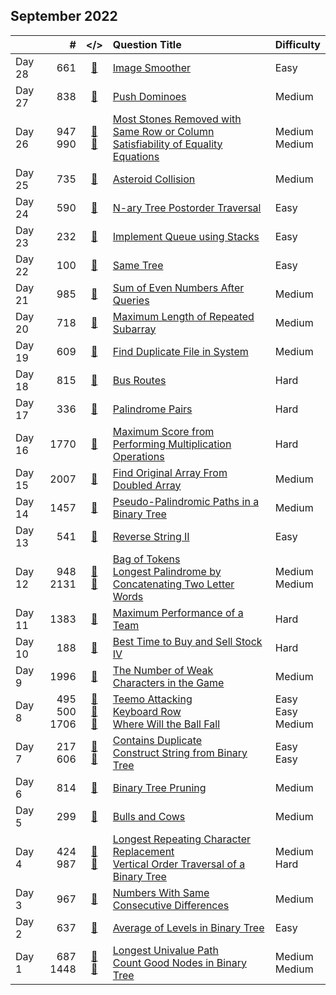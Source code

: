 ## September 2022

||#|</>|Question Title|Difficulty|
|:--|--:|:-:|:--|:--|
|Day 28|661|[📎](../src/q_651_700/q0661.cc)|[Image Smoother](https://leetcode.com/problems/image-smoother/)|Easy|
|Day 27|838|[📎](../src/q_801_850/q0838.cc)|[Push Dominoes](https://leetcode.com/problems/push-dominoes/)|Medium|
|Day 26|947<br>990|[📎](../src/q_901_950/q0947.cc)<br>[📎](../src/q_951_1000/q0990.cc)|[Most Stones Removed with Same Row or Column](https://leetcode.com/problems/most-stones-removed-with-same-row-or-column/)<br>[Satisfiability of Equality Equations](https://leetcode.com/problems/satisfiability-of-equality-equations/)|Medium<br>Medium|
|Day 25|735|[📎](../src/q_701_750/q0735.cc)|[Asteroid Collision](https://leetcode.com/problems/asteroid-collision/)|Medium|
|Day 24|590|[📎](../src/q_551_600/q0590.cc)|[N-ary Tree Postorder Traversal](https://leetcode.com/problems/n-ary-tree-postorder-traversal/)|Easy|
|Day 23|232|[📎](../src/q_201_250/q0232.cc)|[Implement Queue using Stacks](https://leetcode.com/problems/implement-queue-using-stacks/)|Easy|
|Day 22|100|[📎](../src/q_51_100/q0100.cc)|[Same Tree](https://leetcode.com/problems/same-tree/)|Easy|
|Day 21|985|[📎](../src/q_951_1000/q0985.cc)|[Sum of Even Numbers After Queries](https://leetcode.com/problems/sum-of-even-numbers-after-queries/)|Medium|
|Day 20|718|[📎](../src/q_701_750/q0718.cc)|[Maximum Length of Repeated Subarray](https://leetcode.com/problems/maximum-length-of-repeated-subarray/)|Medium|
|Day 19|609|[📎](../src/q_601_650/q0609.cc)|[Find Duplicate File in System](https://leetcode.com/problems/find-duplicate-file-in-system/)|Medium|
|Day 18|815|[📎](../src/q_801_850/q0815.cc)|[Bus Routes](https://leetcode.com/problems/bus-routes/)|Hard|
|Day 17|336|[📎](../src/q_301_350/q0336.cc)|[Palindrome Pairs](https://leetcode.com/problems/palindrome-pairs/)|Hard|
|Day 16|1770|[📎](../src/q_1751_1800/q1770.cc)|[Maximum Score from Performing Multiplication Operations](https://leetcode.com/problems/maximum-score-from-performing-multiplication-operations/)|Hard|
|Day 15|2007|[📎](../src/q_2001_2050/q2007.cc)|[Find Original Array From Doubled Array](https://leetcode.com/problems/find-original-array-from-doubled-array/)|Medium|
|Day 14|1457|[📎](../src/q_1451_1500/q1457.cc)|[Pseudo-Palindromic Paths in a Binary Tree](https://leetcode.com/problems/pseudo-palindromic-paths-in-a-binary-tree/)|Medium|
|Day 13|541|[📎](../src/q_501_550/q0541.cc)|[Reverse String II](https://leetcode.com/problems/reverse-string-ii/)|Easy|
|Day 12|948<br>2131|[📎](../src/q_901_950/q0948.cc)<br>[📎](../src/q_2101_2150/q2131.cc)|[Bag of Tokens](https://leetcode.com/problems/bag-of-tokens/)<br>[Longest Palindrome by Concatenating Two Letter Words](https://leetcode.com/problems/longest-palindrome-by-concatenating-two-letter-words/)|Medium<br>Medium|
|Day 11|1383|[📎](../src/q_1351_1400/q1383.cc)|[Maximum Performance of a Team](https://leetcode.com/problems/maximum-performance-of-a-team/)|Hard|
|Day 10|188|[📎](../src/q_151_200/q0188.cc)|[Best Time to Buy and Sell Stock IV](https://leetcode.com/problems/best-time-to-buy-and-sell-stock-iv/)|Hard|
|Day 9|1996|[📎](../src/q_1951_2000/q1996.cc)|[The Number of Weak Characters in the Game](https://leetcode.com/problems/the-number-of-weak-characters-in-the-game/)|Medium|
|Day 8|495<br>500<br>1706|[📎](../src/q_451_500/q0495.cc)<br>[📎](../src/q_451_500/q0500.cc)<br>[📎](../src/q_1701_1750/q1706.cc)|[Teemo Attacking](https://leetcode.com/problems/teemo-attacking/)<br>[Keyboard Row](https://leetcode.com/problems/keyboard-row/)<br>[Where Will the Ball Fall](https://leetcode.com/problems/where-will-the-ball-fall/)|Easy<br>Easy<br>Medium|
|Day 7|217<br>606|[📎](../src/q_201_250/q0217.cc)<br>[📎](../src/q_601_650/q0606.cc)|[Contains Duplicate](https://leetcode.com/problems/contains-duplicate/)<br>[Construct String from Binary Tree](https://leetcode.com/problems/construct-string-from-binary-tree/)|Easy<br>Easy|
|Day 6|814|[📎](../src/q_801_850/q0814.cc)|[Binary Tree Pruning](https://leetcode.com/problems/binary-tree-pruning/)|Medium|
|Day 5|299|[📎](../src/q_251_300/q0299.cc)|[Bulls and Cows](https://leetcode.com/problems/bulls-and-cows/)|Medium|
|Day 4|424<br>987|[📎](../src/q_401_450/q0424.cc)<br>[📎](../src/q_951_1000/q0987.cc)|[Longest Repeating Character Replacement](https://leetcode.com/problems/longest-repeating-character-replacement/)<br>[Vertical Order Traversal of a Binary Tree](https://leetcode.com/problems/vertical-order-traversal-of-a-binary-tree/)|Medium<br>Hard|
|Day 3|967|[📎](../src/q_951_1000/q0967.cc)|[Numbers With Same Consecutive Differences](https://leetcode.com/problems/numbers-with-same-consecutive-differences/)|Medium|
|Day 2|637|[📎](../src/q_601_650/q0637.cc)|[Average of Levels in Binary Tree](https://leetcode.com/problems/average-of-levels-in-binary-tree/)|Easy|
|Day 1|687<br>1448|[📎](../src/q_651_700/q0687.cc)<br>[📎](../src/q_1401_1450/q1448.cc)|[Longest Univalue Path](https://leetcode.com/problems/longest-univalue-path/)<br>[Count Good Nodes in Binary Tree](https://leetcode.com/problems/count-good-nodes-in-binary-tree/)|Medium<br>Medium|

